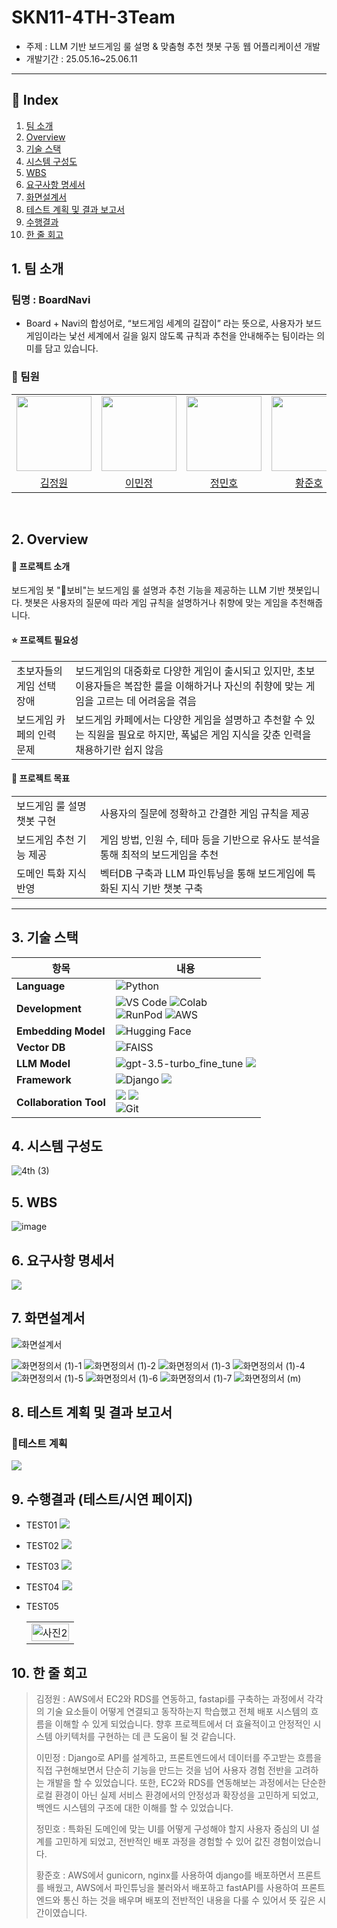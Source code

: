 # SKN11-4TH-3Team
- 주제 : LLM 기반 보드게임 룰 설명 & 맞춤형 추천 챗봇 구동 웹 어플리케이션 개발
- 개발기간 : 25.05.16~25.06.11
---
## 📑 Index

1. [팀 소개](#1-팀-소개)
2. [Overview](#2-overview)
3. [기술 스택](#3-기술-스택)
4. [시스템 구성도](#4-시스템-구성도)
5. [WBS](#5-wbs)
6. [요구사항 명세서](#6-요구사항-명세서)
7. [화면설계서](#7-화면설계서)
8. [테스트 계획 및 결과 보고서](#8-테스트-계획-및-결과-보고서)
9. [수행결과](#9-수행결과)
10. [한 줄 회고](#10-한-줄-회고)


## 1. 팀 소개
### 팀명 : BoardNavi
- Board + Navi의 합성어로, “보드게임 세계의 길잡이” 라는 뜻으로, 사용자가 보드게임이라는 낯선 세계에서 길을 잃지 않도록 규칙과 추천을 안내해주는 팀이라는 의미를 담고 있습니다.


### 👤 팀원
<table>
  <tr>
    <td align="center">
      <img src="https://github.com/user-attachments/assets/238c9b42-e99f-4dad-acb1-c2a9a6720165" width="120" />
    </td>
    <td align="center">
      <img src="https://github.com/user-attachments/assets/1c830dbd-d5f7-458c-91c2-5828b4f66a46" width="120" />
    </td>
    <td align="center">
      <img src="https://github.com/user-attachments/assets/80891080-25e5-4a26-975e-21907c3e243f" width="120" />
    </td>
    <td align="center">
      <img src="https://github.com/user-attachments/assets/752caeb5-d90d-4f93-b511-b1ec8a987ba0" width="120" />
    </td>
  </tr>
  <tr>
    <td align="center">
      <a href="https://github.com/Kimjeongwon12">김정원</a>
    </td>
    <td align="center">
      <a href="https://github.com/minjung2266">이민정</a>
    </td>
    <td align="center">
      <a href="https://github.com/Minor1862">정민호</a>
    </td>
    <td align="center">
      <a href="https://github.com/junoaplus">황준호</a>
    </td>
  </tr>
</table>
<br/>


## 2. Overview

  #### 📖 프로젝트 소개 
보드게임 봇 "🤖보비"는 보드게임 룰 설명과 추천 기능을 제공하는 LLM 기반 챗봇입니다. 챗봇은 사용자의 질문에 따라 게임 규칙을 설명하거나 취향에 맞는 게임을 추천해줍니다.

#### ⭐ 프로젝트 필요성
<table>
  <tr>
    <td>초보자들의 게임 선택 장애</td>
    <td>보드게임의 대중화로 다양한 게임이 출시되고 있지만, 초보 이용자들은 복잡한 룰을 이해하거나 자신의 취향에 맞는 게임을 고르는 데 어려움을 겪음</td>
  </tr>
  <tr>
    <td>보드게임 카페의 인력 문제</td>
    <td>보드게임 카페에서는 다양한 게임을 설명하고 추천할 수 있는 직원을 필요로 하지만, 폭넓은 게임 지식을 갖춘 인력을 채용하기란 쉽지 않음</td>
  </tr>
</table>

#### 🎯 프로젝트 목표

<table>
  <tr>
    <td>보드게임 룰 설명 챗봇 구현</td>
    <td>사용자의 질문에 정확하고 간결한 게임 규칙을 제공</td>
  </tr>
  <tr>
    <td>보드게임 추천 기능 제공</td>
    <td>게임 방법, 인원 수, 테마 등을 기반으로 유사도 분석을 통해 최적의 보드게임을 추천</td>
  </tr>
  <tr>
    <td>도메인 특화 지식 반영</td>
    <td>벡터DB 구축과 LLM 파인튜닝을 통해 보드게임에 특화된 지식 기반 챗봇 구축</td>
  </tr>
</table>

<hr>

## 3. 기술 스택

| 항목                | 내용 |
|---------------------|------|
| **Language**        | ![Python](https://img.shields.io/badge/Python-3776AB?style=for-the-badge&logo=python&logoColor=white) |
| **Development**     | ![VS Code](https://img.shields.io/badge/VS%20Code-007ACC?style=for-the-badge&logo=visual-studio-code&logoColor=white) ![Colab](https://img.shields.io/badge/Google%20Colab-F9AB00?style=for-the-badge&logo=googlecolab&logoColor=white)<br>![RunPod](https://img.shields.io/badge/RunPod-8A2BE2?style=for-the-badge) ![AWS](https://camo.githubusercontent.com/124e5f950a353173a8b04bd8f04ead73248482e0aeb9b7d7ad9330fd65cb665a/68747470733a2f2f696d672e736869656c64732e696f2f62616467652f4157532532304543322d4646393930303f7374796c653d666f722d7468652d6261646765266c6f676f3d416d617a6f6e253230415753266c6f676f436f6c6f723d7768697465)     |
| **Embedding Model** | ![Hugging Face](https://img.shields.io/badge/HuggingFace-FFD21F?style=for-the-badge&logo=huggingface&logoColor=black) |
| **Vector DB**       | ![FAISS](https://img.shields.io/badge/FAISS-009688?style=for-the-badge) |
| **LLM Model**       | ![gpt-3.5-turbo_fine_tune](https://img.shields.io/badge/gpt--3.5-4B91FF?style=for-the-badge&logo=openai&logoColor=white) <img src="https://img.shields.io/badge/EXAONE-A50034?style=for-the-badge&logo=LG&logoColor=white"> |
|   **Framework**   | ![Django](https://camo.githubusercontent.com/4c4a57a11a83f99eafb6eaaaaf65ea43e0fc446fccbf8533aac7e9be1067aaf7/68747470733a2f2f696d672e736869656c64732e696f2f62616467652f446a616e676f2d3039324532303f7374796c653d666f722d7468652d6261646765266c6f676f3d446a616e676f266c6f676f436f6c6f723d7768697465) <img src="https://img.shields.io/badge/langchain-1C3C3C?style=for-the-badge&logo=langchain&logoColor=white">    |
| **Collaboration Tool** | <img src="https://img.shields.io/badge/kakaotalk-FFCD00?style=for-the-badge&logo=kakao&logoColor=black"> <img src="https://img.shields.io/badge/discord-5865F2?style=for-the-badge&logo=discord&logoColor=white">  <br>  ![Git](https://img.shields.io/badge/Git-F05032?style=for-the-badge&logo=git&logoColor=white) 


## 4. 시스템 구성도
![4th (3)](https://github.com/user-attachments/assets/63ff2e20-626f-4fab-b37b-8bf679ac70b9)




## 5. WBS
![image](https://github.com/user-attachments/assets/67772e43-104d-4a13-a6c5-5f7bd51c578b)




## 6. 요구사항 명세서
![](image/requirements.png)


## 7. 화면설계서

![화면설계서](https://github.com/user-attachments/assets/0d841db4-d755-4525-ae06-282957e474b8)

![화면정의서 (1)-1](https://github.com/user-attachments/assets/985401b6-8dba-4b16-a329-573363ba406a)
![화면정의서 (1)-2](https://github.com/user-attachments/assets/0fe6f7dd-7023-47d0-9c8d-51467b61a4f9)
![화면정의서 (1)-3](https://github.com/user-attachments/assets/b7451c7c-bd54-456f-8844-d56084bf4fda)
![화면정의서 (1)-4](https://github.com/user-attachments/assets/3faceeff-1067-4b61-8a85-ae5efe9aaecb)
![화면정의서 (1)-5](https://github.com/user-attachments/assets/7517e3bd-5045-402f-ab50-b107f5ddaecf)
![화면정의서 (1)-6](https://github.com/user-attachments/assets/68493f53-7d4c-48b1-994f-e0e8210282f0)
![화면정의서 (1)-7](https://github.com/user-attachments/assets/c2cabd56-6ec6-42d0-a786-9f5bb0803bd2)
![화면정의서 (m)](https://github.com/user-attachments/assets/c5a82e8d-f2e9-42d8-973a-35c05531326d)






## 8. 테스트 계획 및 결과 보고서

### 📖테스트 계획
![](image/test_preparing.png)

## 9. 수행결과 (테스트/시연 페이지)
- TEST01
![](image/result_test01.png)

- TEST02
![](image/result_test02.png)

- TEST03
![](image/result_test03.png)

- TEST04
![](image/result_test04.png)

- TEST05
  <table>
  <tr>
    <td>
      <img src="image/result_test05.png" alt="사진2" style="width: 100%; height: auto;">
    </td>
  </tr>
  </table>


## 10. 한 줄 회고                                                                                                               
>  김정원 : AWS에서 EC2와 RDS를 연동하고, fastapi를 구축하는 과정에서 각각의 기술 요소들이 어떻게 연결되고 동작하는지 학습했고 전체 배포 시스템의 흐름을 이해할 수 있게 되었습니다. 향후 프로젝트에서 더 효율적이고 안정적인 시스템 아키텍처를 구현하는 데 큰 도움이 될 것 같습니다. 
>
> 이민정 : Django로 API를 설계하고, 프론트엔드에서 데이터를 주고받는 흐름을 직접 구현해보면서 단순히 기능을 만드는 것을 넘어 사용자 경험 전반을 고려하는 개발을 할 수 있었습니다. 또한, EC2와 RDS를 연동해보는 과정에서는 단순한 로컬 환경이 아닌 실제 서비스 환경에서의 안정성과 확장성을 고민하게 되었고, 백엔드 시스템의 구조에 대한 이해를 할 수 있었습니다.
>
>  정민호 : 특화된 도메인에 맞는 UI를 어떻게 구성해야 할지 사용자 중심의 UI 설계를 고민하게 되었고, 전반적인 배포 과정을 경험할 수 있어 값진 경험이었습니다.                                             
>
>  황준호 : AWS에서 gunicorn, nginx를 사용하여 django를 배포하면서 프론트를 배웠고, AWS에서 파인튜닝을 불러와서 배포하고 fastAPI를 사용하여 프론트엔드와 통신 하는 것을 배우며 배포의 전반적인 내용을 다룰 수 있어서 뜻 깊은 시간이였습니다.


